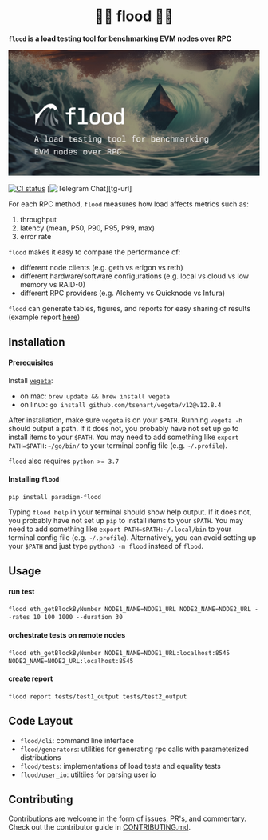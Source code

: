 
# <h1 align="center"> 🌊🌊 flood 🌊🌊 </h1>

**`flood` is a load testing tool for benchmarking EVM nodes over RPC**

![](./assets/cover.png)

[![CI status](https://github.com/paradigmxyz/flood/workflows/Pytest/badge.svg)][gh-ci]
[![Telegram Chat][tg-badge]][tg-url]

[gh-ci]: https://github.com/paradigmxyz/flood/actions/workflows/ci.yml
[tg-badge]: https://img.shields.io/endpoint?color=neon&logo=telegram&label=chat&url=https%3A%2F%2Ftg.sumanjay.workers.dev%2Fparadigm%5Fflood

For each RPC method, `flood` measures how load affects metrics such as:
1. throughput
2. latency (mean, P50, P90, P95, P99, max)
3. error rate

`flood` makes it easy to compare the performance of:
- different node clients (e.g. geth vs erigon vs reth)
- different hardware/software configurations (e.g. local vs cloud vs low memory vs RAID-0)
- different RPC providers (e.g. Alchemy vs Quicknode vs Infura)

`flood` can generate tables, figures, and reports for easy sharing of results (example report [here](https://datasets.paradigm.xyz/notebooks/flood/example_report.html))


## Installation

#### Prerequisites

Install [`vegeta`](https://github.com/tsenart/vegeta):
- on mac: `brew update && brew install vegeta`
- on linux: `go install github.com/tsenart/vegeta/v12@v12.8.4`

After installation, make sure `vegeta` is on your `$PATH`. Running `vegeta -h` should output a path. If it does not, you probably have not set up `go` to install items to your `$PATH`. You may need to add something like `export PATH=$PATH:~/go/bin/` to your terminal config file (e.g. `~/.profile`).

`flood` also requires `python >= 3.7`

#### Installing `flood`

```
pip install paradigm-flood
```

Typing `flood help` in your terminal should show help output. If it does not, you probably have not set up `pip` to install items to your `$PATH`. You may need to add something like `export PATH=$PATH:~/.local/bin` to your terminal config file (e.g. `~/.profile`). Alternatively, you can avoid setting up your `$PATH` and just type `python3 -m flood` instead of `flood`.

## Usage

#### run test
```
flood eth_getBlockByNumber NODE1_NAME=NODE1_URL NODE2_NAME=NODE2_URL --rates 10 100 1000 --duration 30
```

#### orchestrate tests on remote nodes
```
flood eth_getBlockByNumber NODE1_NAME=NODE1_URL:localhost:8545 NODE2_NAME=NODE2_URL:localhost:8545
```

#### create report
```
flood report tests/test1_output tests/test2_output
````

## Code Layout
- `flood/cli`: command line interface
- `flood/generators`: utilities for generating rpc calls with parameterized distributions
- `flood/tests`: implementations of load tests and equality tests
- `flood/user_io`: utiltiies for parsing user io


## Contributing

Contributions are welcome in the form of issues, PR's, and commentary. Check out the contributor guide in [CONTRIBUTING.md](CONTRIBUTING.md).

